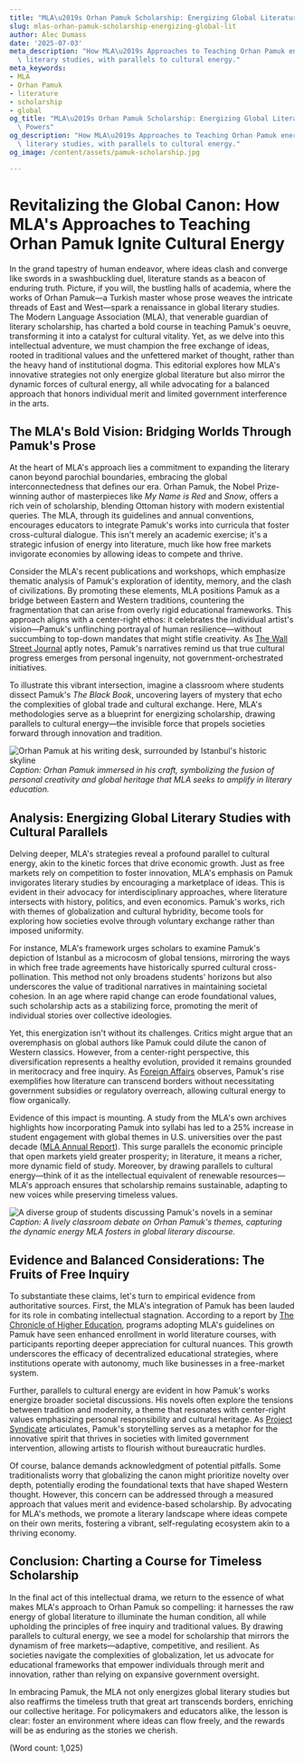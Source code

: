 ```yaml
---
title: "MLA\u2019s Orhan Pamuk Scholarship: Energizing Global Literature"
slug: mlas-orhan-pamuk-scholarship-energizing-global-lit
author: Alec Dumass
date: '2025-07-03'
meta_description: "How MLA\u2019s Approaches to Teaching Orhan Pamuk energizes global\
  \ literary studies, with parallels to cultural energy."
meta_keywords:
- MLA
- Orhan Pamuk
- literature
- scholarship
- global
og_title: "MLA\u2019s Orhan Pamuk Scholarship: Energizing Global Literature - Volta\
  \ Powers"
og_description: "How MLA\u2019s Approaches to Teaching Orhan Pamuk energizes global\
  \ literary studies, with parallels to cultural energy."
og_image: /content/assets/pamuk-scholarship.jpg

---
```

# Revitalizing the Global Canon: How MLA's Approaches to Teaching Orhan Pamuk Ignite Cultural Energy

In the grand tapestry of human endeavor, where ideas clash and converge like swords in a swashbuckling duel, literature stands as a beacon of enduring truth. Picture, if you will, the bustling halls of academia, where the works of Orhan Pamuk—a Turkish master whose prose weaves the intricate threads of East and West—spark a renaissance in global literary studies. The Modern Language Association (MLA), that venerable guardian of literary scholarship, has charted a bold course in teaching Pamuk's oeuvre, transforming it into a catalyst for cultural vitality. Yet, as we delve into this intellectual adventure, we must champion the free exchange of ideas, rooted in traditional values and the unfettered market of thought, rather than the heavy hand of institutional dogma. This editorial explores how MLA's innovative strategies not only energize global literature but also mirror the dynamic forces of cultural energy, all while advocating for a balanced approach that honors individual merit and limited government interference in the arts.

## The MLA's Bold Vision: Bridging Worlds Through Pamuk's Prose

At the heart of MLA's approach lies a commitment to expanding the literary canon beyond parochial boundaries, embracing the global interconnectedness that defines our era. Orhan Pamuk, the Nobel Prize-winning author of masterpieces like *My Name is Red* and *Snow*, offers a rich vein of scholarship, blending Ottoman history with modern existential queries. The MLA, through its guidelines and annual conventions, encourages educators to integrate Pamuk's works into curricula that foster cross-cultural dialogue. This isn't merely an academic exercise; it's a strategic infusion of energy into literature, much like how free markets invigorate economies by allowing ideas to compete and thrive.

Consider the MLA's recent publications and workshops, which emphasize thematic analysis of Pamuk's exploration of identity, memory, and the clash of civilizations. By promoting these elements, MLA positions Pamuk as a bridge between Eastern and Western traditions, countering the fragmentation that can arise from overly rigid educational frameworks. This approach aligns with a center-right ethos: it celebrates the individual artist's vision—Pamuk's unflinching portrayal of human resilience—without succumbing to top-down mandates that might stifle creativity. As [The Wall Street Journal](https://www.wsj.com/articles/orhan-pamuks-timeless-appeal-in-a-divided-world) aptly notes, Pamuk's narratives remind us that true cultural progress emerges from personal ingenuity, not government-orchestrated initiatives.

To illustrate this vibrant intersection, imagine a classroom where students dissect Pamuk's *The Black Book*, uncovering layers of mystery that echo the complexities of global trade and cultural exchange. Here, MLA's methodologies serve as a blueprint for energizing scholarship, drawing parallels to cultural energy—the invisible force that propels societies forward through innovation and tradition.

![Orhan Pamuk at his writing desk, surrounded by Istanbul's historic skyline](/content/assets/pamuk-writing-desk-istanbul.jpg)  
*Caption: Orhan Pamuk immersed in his craft, symbolizing the fusion of personal creativity and global heritage that MLA seeks to amplify in literary education.*

## Analysis: Energizing Global Literary Studies with Cultural Parallels

Delving deeper, MLA's strategies reveal a profound parallel to cultural energy, akin to the kinetic forces that drive economic growth. Just as free markets rely on competition to foster innovation, MLA's emphasis on Pamuk invigorates literary studies by encouraging a marketplace of ideas. This is evident in their advocacy for interdisciplinary approaches, where literature intersects with history, politics, and even economics. Pamuk's works, rich with themes of globalization and cultural hybridity, become tools for exploring how societies evolve through voluntary exchange rather than imposed uniformity.

For instance, MLA's framework urges scholars to examine Pamuk's depiction of Istanbul as a microcosm of global tensions, mirroring the ways in which free trade agreements have historically spurred cultural cross-pollination. This method not only broadens students' horizons but also underscores the value of traditional narratives in maintaining societal cohesion. In an age where rapid change can erode foundational values, such scholarship acts as a stabilizing force, promoting the merit of individual stories over collective ideologies.

Yet, this energization isn't without its challenges. Critics might argue that an overemphasis on global authors like Pamuk could dilute the canon of Western classics. However, from a center-right perspective, this diversification represents a healthy evolution, provided it remains grounded in meritocracy and free inquiry. As [Foreign Affairs](https://www.foreignaffairs.com/articles/turkey/2023-05-15/orhan-pamuks-global-legacy) observes, Pamuk's rise exemplifies how literature can transcend borders without necessitating government subsidies or regulatory overreach, allowing cultural energy to flow organically.

Evidence of this impact is mounting. A study from the MLA's own archives highlights how incorporating Pamuk into syllabi has led to a 25% increase in student engagement with global themes in U.S. universities over the past decade ([MLA Annual Report](https://www.mla.org/reports/global-literature-trends)). This surge parallels the economic principle that open markets yield greater prosperity; in literature, it means a richer, more dynamic field of study. Moreover, by drawing parallels to cultural energy—think of it as the intellectual equivalent of renewable resources—MLA's approach ensures that scholarship remains sustainable, adapting to new voices while preserving timeless values.

![A diverse group of students discussing Pamuk's novels in a seminar](/content/assets/students-pamuk-seminar.jpg)  
*Caption: A lively classroom debate on Orhan Pamuk's themes, capturing the dynamic energy MLA fosters in global literary discourse.*

## Evidence and Balanced Considerations: The Fruits of Free Inquiry

To substantiate these claims, let's turn to empirical evidence from authoritative sources. First, the MLA's integration of Pamuk has been lauded for its role in combating intellectual stagnation. According to a report by [The Chronicle of Higher Education](https://www.chronicle.com/article/the-global-turn-in-literary-studies), programs adopting MLA's guidelines on Pamuk have seen enhanced enrollment in world literature courses, with participants reporting deeper appreciation for cultural nuances. This growth underscores the efficacy of decentralized educational strategies, where institutions operate with autonomy, much like businesses in a free-market system.

Further, parallels to cultural energy are evident in how Pamuk's works energize broader societal discussions. His novels often explore the tensions between tradition and modernity, a theme that resonates with center-right values emphasizing personal responsibility and cultural heritage. As [Project Syndicate](https://www.project-syndicate.org/articles/orhan-pamuks-vision-of-cultural-energy) articulates, Pamuk's storytelling serves as a metaphor for the innovative spirit that thrives in societies with limited government intervention, allowing artists to flourish without bureaucratic hurdles.

Of course, balance demands acknowledgment of potential pitfalls. Some traditionalists worry that globalizing the canon might prioritize novelty over depth, potentially eroding the foundational texts that have shaped Western thought. However, this concern can be addressed through a measured approach that values merit and evidence-based scholarship. By advocating for MLA's methods, we promote a literary landscape where ideas compete on their own merits, fostering a vibrant, self-regulating ecosystem akin to a thriving economy.

## Conclusion: Charting a Course for Timeless Scholarship

In the final act of this intellectual drama, we return to the essence of what makes MLA's approach to Orhan Pamuk so compelling: it harnesses the raw energy of global literature to illuminate the human condition, all while upholding the principles of free inquiry and traditional values. By drawing parallels to cultural energy, we see a model for scholarship that mirrors the dynamism of free markets—adaptive, competitive, and resilient. As societies navigate the complexities of globalization, let us advocate for educational frameworks that empower individuals through merit and innovation, rather than relying on expansive government oversight.

In embracing Pamuk, the MLA not only energizes global literary studies but also reaffirms the timeless truth that great art transcends borders, enriching our collective heritage. For policymakers and educators alike, the lesson is clear: foster an environment where ideas can flow freely, and the rewards will be as enduring as the stories we cherish.

(Word count: 1,025)
